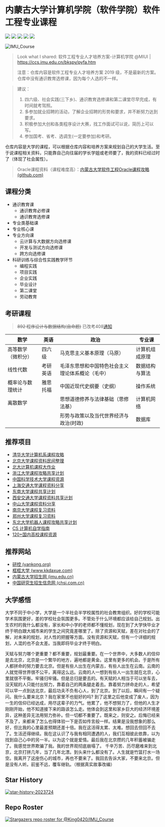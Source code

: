 # 内蒙古大学计算机学院（软件学院）软件工程专业课程

[![](https://img.shields.io/github/watchers/King0420/IMU_Course.svg?style=flat)](https://github.com/King0420/IMU_Course/watchers)
[![](https://img.shields.io/github/stars/King0420/IMU_Course.svg?style=flat)](https://github.com/King0420/IMU_Course/stargazers)
[![](https://img.shields.io/github/forks/King0420/IMU_Course.svg?style=flat)](https://github.com/King0420/IMU_Course/network/members)
[![](https://img.shields.io/github/issues-pr-closed-raw/King0420/IMU_Course.svg?style=flat)](https://github.com/King0420/IMU_Course/issues)
![](https://img.shields.io/github/repo-size/King0420/IMU_Course.svg?style=flat)

![IMU_Course](https://socialify.git.ci/King0420/IMU_Course/image?description=1&font=Inter&forks=1&language=1&name=1&owner=1&pattern=Plus&stargazers=1&theme=Light)

> Look what I shared: 软件工程专业人才培养方案-计算机学院 @MIUI | https://ccs.imu.edu.cn/bkspy/pyfa.htm 
> 
> 注意：仓库内容是软件工程专业人才培养方案 2019 级，不是最新的方案。仓库中没有通识教育选修课，因为每个人选的不一样。

> 建议：
>
> 1. 四六级、社会实践(三下乡)、通识教育选修课和第二课堂尽早完成，有时间就考驾照。
> 2. 多参加就业招聘的活动，了解企业招聘的形势和要求，并不断努力达到要求。
> 3. 积极参加大创和各类程序设计大赛，找工作面试可以说，简历上可以写。
> 4. 参加国考、省考、选调生(一定要参加)和考研。

仓库内容是大学的课程，可以根据仓库内容和培养方案来规划自己的大学生活。至于说课程相关资料，只能靠自己向往届的学长学姐或老师要了，我的资料已经过时了（体现了社会属性）。
> Oracle课程资料（课程难度高）：[内蒙古大学软件工程Oracle课程攻略 (github.com)](https://github.com/King0420/IMU_Oracle)

## 课程分类

- 通识教育课
  - 通识教育必修课
  - 通识教育选修课
- 专业类基础课
- 专业核心课
- 专业方向课
  - 云计算与大数据方向选修课
  - 开发与测试方向选修课
  - 跨方向选修课
- 科研训练与综合性实践教学环节
  - 编程实践
  - 项目实践
  - 企业实践
  - 毕业设计
  - 第二课堂
  - 劳动教育

## 考研课程
> ~~892 程序设计与数据结构(自命题)~~ 已改考408[通知](https://gs.imu.edu.cn/info/1088/4153.htm)

| 数学               | 英语     | 政治                                             | 专业课         |
| ------------------ | -------- | ------------------------------------------------ | -------------- |
| 高等数学（微积分） | 四六级   | 马克思主义基本原理（马原）                       | 计算机组成原理 |
| 线性代数           | 考研英语 | 毛泽东思想和中国特色社会主义理论体系概论（毛中） | 数据结构与算法 |
| 概率论与数理统计   | 雅思托福 | 中国近现代史纲要（史纲）                         | 操作系统       |
| 离散数学           |          | 思想道德修养与法律基础（思修法基）               | 计算机网络     |
|                    |          | 形势与政策以及当代世界经济与政治(时政)           | 数据库         |

## 推荐项目

- [清华大学计算机系课程攻略 ](https://github.com/PKUanonym/REKCARC-TSC-UHT)
- [北京大学课程资料民间整理](https://github.com/lib-pku/libpku)
- [北大计算机课程大作业](https://github.com/tongtzeho/PKUCourse)
- [浙江大学课程攻略共享计划](https://github.com/QSCTech/zju-icicles)
- [中国科学技术大学课程资源](https://github.com/USTC-Resource/USTC-Course)
- [上海交通大学课程资料分享](https://github.com/kxxwz/SJTU-Courses)
- [东南大学课程共享计划](https://github.com/zjdx1998/seucourseshare)
- [西安交通大学课程资料共享计划](https://github.com/cantjie/XJTU-Share)
- [中山大学课程资料分享](https://github.com/sysuexam/SYSU-Exam)
- [南京大学课程复习资料](https://github.com/idealclover/NJU-Review-Materials)
- [郑州大学课程复习资料](https://github.com/CooperNiu/ZZU-Courses-Resource)
- [东北大学机器人课程攻略共享计划](https://github.com/mywisdomfly/NEU-RSE-Courses)
- [CS 计算机自学指南](https://github.com/PKUFlyingPig/cs-self-learning)
- [120+国内高校课程资源](https://github.com/nwuzmedoutlook/university)

## 推荐网站
- [研控 (yankong.org)](https://www.yankong.org/review)
- [框框大学 (www.kkdaxue.com)](https://www.kkdaxue.com/)
- [内蒙古大学招生网 (imu.edu.cn)](https://zhaosheng.imu.edu.cn/fsgs.htm)
- [中国研究生招生信息网 (chsi.com.cn)](https://yz.chsi.com.cn/)


## 大学感悟

大学不同于中小学，大学是一个半社会半学校属性的社会教育组织。好的学校可能学术氛围更好，差的学校社会氛围更多。不管处于什么环境都应该给自己规划。出生农村的我什么都没有，家长和中小学的老师都不懂规划，现在到了大学快毕业才终于明白跟大城市来的学生之间究竟差哪里了。除了资源和天赋，差在对社会的了解，对未来的规划，对人性的把握等方面。没有资源和天赋，但有一个详细的规划，人混的也不会太差。当我即将毕业才终于明白。

天赋与努力哪个更重要？都不重要，规划最重要。在一个世界中，大多数人的信仰是去北京，北京是一个繁华的地方，遍地都是黄金。这里有更多的机会。于是所有人都拼命的努力要去北京。但是有些人出生在内蒙古，有些人出生在云南。云南的人就觉得世界很不公平，离得这么远。云南的人一想到有些人一出生就在北京，心里就很不平衡。牢骚归牢骚。但是总归是要去的。有天赋的人相当于可以坐车去，没天赋的人只能付出努力，靠着自己的两条腿走着去。靠着努力拼命走的人，希望可以早一点到达北京，最后功夫不负有心人，到了北京。到了以后，瞬间有一个疑问。我什么要来北京？我在家里不也挺好的吗? 到了这里之后他变成了废人，因为一生的信仰已经达成，用尽这辈子的力气。他累了，他不想努力了，但他的人生才刚刚开始，他不知道接下来的路该怎么走。他体会到这里和家乡巨大的经济环境差异，这种差异无法用努力弥补。但一切都不重要了。既来之，则安之。后悔已经来不及了，来都来了怎么也得体验一下是否如传言般一样。结果是没我想象的那么好，但比我的心里最差预期还差十倍。我在这活得太累、太难。想回去但回不去了。生活还得继续。我在这认识了与我有相同遭遇的人，我们互相彼此依靠，以为找到自己心中的另一半。以为这个就是爱情。最后我在北京攒的几年积蓄被骗走了。我感觉世界欺骗了我。我的世界观彻底崩塌了。 千辛万苦、历尽磨难来到北京，北京打拼几年，当了几年北漂。到头来什么都没有了。人生就是竹篮打水一场空。我离开了这座伤心的城市，再也不要来了。我回去告诉大家，不要来北京。但是没有人听。前鉴不远，覆车继轨。（根据真实故事改编）


## Star History

[![star-history-2023724](https://github.com/King0420/IMU_Course/assets/104044278/d2d88053-7462-411f-b351-eb008ea14dbb)](https://star-history.com/#King0420/IMU_Course&Timeline)

## Repo Roster
[![Stargazers repo roster for @King0420/IMU_Course](https://reporoster.com/stars/King0420/IMU_Course)](https://github.com/King0420/IMU_Course/stargazers)




